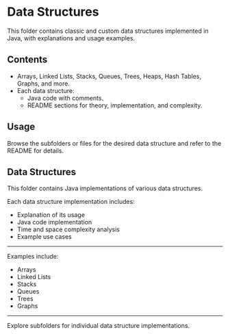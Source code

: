 # Data Structures

This folder contains classic and custom data structures implemented in Java, with explanations and usage examples.

## Contents

- Arrays, Linked Lists, Stacks, Queues, Trees, Heaps, Hash Tables, Graphs, and more.
- Each data structure:
  - Java code with comments.
  - README sections for theory, implementation, and complexity.

## Usage

Browse the subfolders or files for the desired data structure and refer to the README for details.

## Data Structures

This folder contains Java implementations of various data structures.

Each data structure implementation includes:

- Explanation of its usage
- Java code implementation
- Time and space complexity analysis
- Example use cases

---

Examples include:

- Arrays
- Linked Lists
- Stacks
- Queues
- Trees
- Graphs

---

Explore subfolders for individual data structure implementations.
